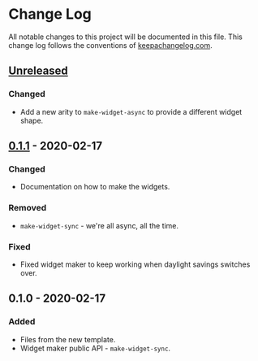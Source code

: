 # Change Log
All notable changes to this project will be documented in this file. This change log follows the conventions of [keepachangelog.com](http://keepachangelog.com/).

## [Unreleased]
### Changed
- Add a new arity to `make-widget-async` to provide a different widget shape.

## [0.1.1] - 2020-02-17
### Changed
- Documentation on how to make the widgets.

### Removed
- `make-widget-sync` - we're all async, all the time.

### Fixed
- Fixed widget maker to keep working when daylight savings switches over.

## 0.1.0 - 2020-02-17
### Added
- Files from the new template.
- Widget maker public API - `make-widget-sync`.

[Unreleased]: https://github.com/your-name/first-project-clojure/compare/0.1.1...HEAD
[0.1.1]: https://github.com/your-name/first-project-clojure/compare/0.1.0...0.1.1
